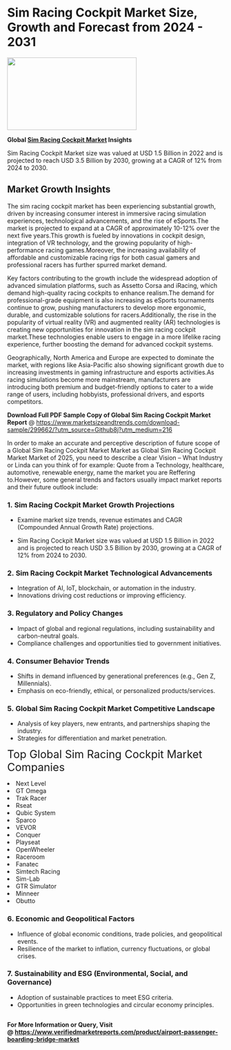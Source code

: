 <H1>Sim Racing Cockpit Market Size, Growth and Forecast from 2024 - 2031</H1><img class="aligncenter size-medium wp-image-584254" src="https://thirdeyenews.in/wp-content/uploads/2024/09/Global-Market-Research-300x168.jpeg" alt="" width="300" height="168" /><p><strong>Global&nbsp;<a href="https://www.marketsizeandtrends.com/download-sample/299662/?utm_source=Github8j?utm_medium=216">Sim Racing Cockpit Market</a> Insights</strong></p><p>Sim Racing Cockpit Market size was valued at USD 1.5 Billion in 2022 and is projected to reach USD 3.5 Billion by 2030, growing at a CAGR of 12% from 2024 to 2030.</p><p><h2>Market Growth Insights</h2> <p>The sim racing cockpit market has been experiencing substantial growth, driven by increasing consumer interest in immersive racing simulation experiences, technological advancements, and the rise of eSports.The market is projected to expand at a CAGR of approximately 10-12% over the next five years.This growth is fueled by innovations in cockpit design, integration of VR technology, and the growing popularity of high-performance racing games.Moreover, the increasing availability of affordable and customizable racing rigs for both casual gamers and professional racers has further spurred market demand.</p> <p>Key factors contributing to the growth include the widespread adoption of advanced simulation platforms, such as Assetto Corsa and iRacing, which demand high-quality racing cockpits to enhance realism.The demand for professional-grade equipment is also increasing as eSports tournaments continue to grow, pushing manufacturers to develop more ergonomic, durable, and customizable solutions for racers.Additionally, the rise in the popularity of virtual reality (VR) and augmented reality (AR) technologies is creating new opportunities for innovation in the sim racing cockpit market.These technologies enable users to engage in a more lifelike racing experience, further boosting the demand for advanced cockpit systems.</p> <p>Geographically, North America and Europe are expected to dominate the market, with regions like Asia-Pacific also showing significant growth due to increasing investments in gaming infrastructure and esports activities.As racing simulations become more mainstream, manufacturers are introducing both premium and budget-friendly options to cater to a wide range of users, including hobbyists, professional drivers, and esports competitors.</p> <p><span class=""><strong>Download Full PDF Sample Copy of Global Sim Racing Cockpit Market Report</strong> @ <a href="https://www.marketsizeandtrends.com/download-sample/299662/?utm_source=Github8j?utm_medium=216" target="_blank">https://www.marketsizeandtrends.com/download-sample/299662/?utm_source=Github8j?utm_medium=216</a></span></p><p>In order to make an accurate and perceptive description of future scope of a Global&nbsp;Sim Racing Cockpit Market Market as Global&nbsp;Sim Racing Cockpit Market Market of 2025, you need to describe a clear Vision &ndash; What Industry or Linda can you think of for example: Quote from a Technology, healthcare, automotive, renewable energy, name the market you are Reffering to.However, some general trends and factors usually impact market reports and their future outlook include:</p><h3>1.&nbsp;<strong>Sim Racing Cockpit Market Growth Projections</strong></h3><ul><li>Examine market size trends, revenue estimates and CAGR (Compounded Annual Growth Rate) projections.</li><li><p>Sim Racing Cockpit Market size was valued at USD 1.5 Billion in 2022 and is projected to reach USD 3.5 Billion by 2030, growing at a CAGR of 12% from 2024 to 2030.</p></li></ul><h3>2.&nbsp;<strong>Sim Racing Cockpit Market Technological Advancements</strong></h3><ul><li>Integration of AI, IoT, blockchain, or automation in the industry.</li><li>Innovations driving cost reductions or improving efficiency.</li></ul><h3>3.&nbsp;<strong>Regulatory and Policy Changes</strong></h3><ul><li>Impact of global and regional regulations, including sustainability and carbon-neutral goals.</li><li>Compliance challenges and opportunities tied to government initiatives.</li></ul><h3>4.&nbsp;<strong>Consumer Behavior Trends</strong></h3><ul><li>Shifts in demand influenced by generational preferences (e.g., Gen Z, Millennials).</li><li>Emphasis on eco-friendly, ethical, or personalized products/services.</li></ul><h3>5.&nbsp;<strong>Global Sim Racing Cockpit Market Competitive Landscape</strong></h3><ul><li>Analysis of key players, new entrants, and partnerships shaping the industry.</li><li>Strategies for differentiation and market penetration.</li></ul><p data-pm-slice="1 1 []"><span style="color: inherit; font-family: inherit; font-size: 25px;">Top Global Sim Racing Cockpit Market Companies</span></p><div class="" data-test-id=""><p><li>Next Level</li><li> GT Omega</li><li> Trak Racer</li><li> Rseat</li><li> Qubic System</li><li> Sparco</li><li> VEVOR</li><li> Conquer</li><li> Playseat</li><li> OpenWheeler</li><li> Raceroom</li><li> Fanatec</li><li> Simtech Racing</li><li> Sim-Lab</li><li> GTR Simulator</li><li> Minneer</li><li> Obutto</li></p></div><h3>6.&nbsp;<strong>Economic and Geopolitical Factors</strong></h3><ul><li>Influence of global economic conditions, trade policies, and geopolitical events.</li><li>Resilience of the market to inflation, currency fluctuations, or global crises.</li></ul><h3>7.&nbsp;<strong>Sustainability and ESG (Environmental, Social, and Governance)</strong></h3><ul><li>Adoption of sustainable practices to meet ESG criteria.</li><li>Opportunities in green technologies and circular economy principles.</li></ul><h2><strong style="font-size: 14px;">For More Information or Query, Visit @&nbsp;</strong><a style="background-color: #ffffff; font-size: 14px;" href="https://www.marketsizeandtrends.com/report/sim-racing-cockpit-market/" target="_blank">https://www.verifiedmarketreports.com/product/airport-passenger-boarding-bridge-market</a></h2>